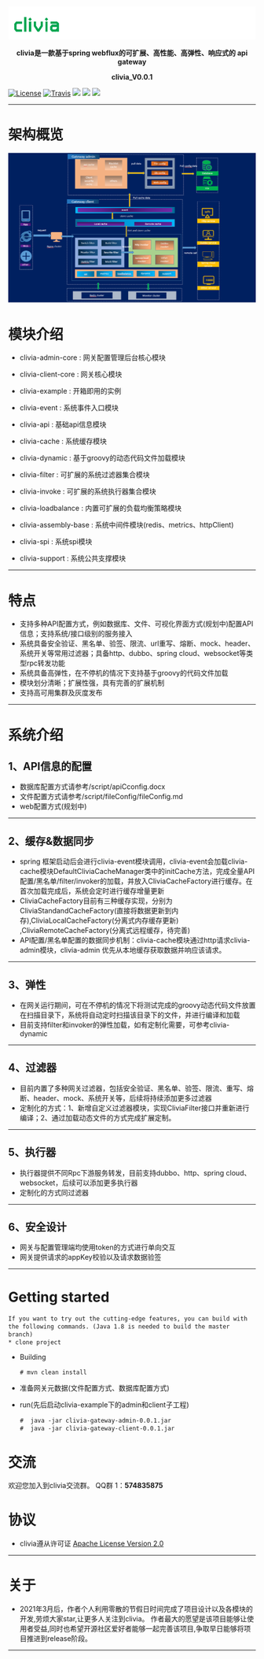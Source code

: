 
  ![image](img/logo/clivia.png)
<p align="center">
  <strong>clivia是一款基于spring webflux的可扩展、高性能、高弹性、响应式的 api gateway</strong>
</p>
<p align="center">
  <strong>clivia_V0.0.1</strong>
</p>

[![License](https://img.shields.io/badge/License-Apache%202.0-blue.svg?label=license)](https://github.com/palading123/clivia/blob/main/LICENSE)
[![Travis](https://app.travis-ci.com/palading123/clivia.svg?branch=main)](https://app.travis-ci.com/github/palading123/clivia)
<img src="https://img.shields.io/badge/JDK-8+-green" />
<img src="https://img.shields.io/badge/Latest Release-0.0.1-orange" />
<img src="https://img.shields.io/badge/Maven- 3.8.3-green" />


--------------------------------------------------------------------------------
#  架构概览
![image](img/Architecture.png)

# 模块介绍

- clivia-admin-core : 网关配置管理后台核心模块

- clivia-client-core : 网关核心模块

- clivia-example : 开箱即用的实例

- clivia-event : 系统事件入口模块

- clivia-api : 基础api信息模块

- clivia-cache : 系统缓存模块

- clivia-dynamic : 基于groovy的动态代码文件加载模块

- clivia-filter : 可扩展的系统过滤器集合模块

- clivia-invoke : 可扩展的系统执行器集合模块

- clivia-loadbalance : 内置可扩展的负载均衡策略模块

- clivia-assembly-base : 系统中间件模块(redis、metrics、httpClient)

- clivia-spi : 系统spi模块

- clivia-support : 系统公共支撑模块
--------------------------------------------------------------------------------

# 特点

- 支持多种API配置方式，例如数据库、文件、可视化界面方式(规划中)配置API信息；支持系统/接口级别的服务接入
- 系统具备安全验证、黑名单、验签、限流、url重写、熔断、mock、header、系统开关等常用过滤器；具备http、dubbo、spring cloud、websocket等类型rpc转发功能
- 系统具备高弹性，在不停机的情况下支持基于groovy的代码文件加载
- 模块划分清晰；扩展性强，具有完善的扩展机制
- 支持高可用集群及灰度发布
--------------------------------------------------------------------------------
# 系统介绍

## 1、API信息的配置

- 数据库配置方式请参考/script/apiCconfig.docx
- 文件配置方式请参考/script/fileConfig/fileConfig.md
- web配置方式(规划中)

--------------------------------------------------------------------------------

## 2、缓存&数据同步

- spring
  框架启动后会进行clivia-event模块调用，clivia-event会加载clivia-cache模块DefaultCliviaCacheManager类中的initCache方法，完成全量API配置/黑名单/filter/invoker的加载，并放入CliviaCacheFactory进行缓存。在首次加载完成后，系统会定时进行缓存增量更新
- CliviaCacheFactory目前有三种缓存实现，分别为CliviaStandandCacheFactory(直接将数据更新到内存),CliviaLocalCacheFactory(分离式内存缓存更新)
  ,CliviaRemoteCacheFactory(分离式远程缓存，待完善)
- API配置/黑名单配置的数据同步机制：clivia-cache模块通过http请求clivia-admin模块，clivia-admin 优先从本地缓存获取数据并响应该请求。

--------------------------------------------------------------------------------

## 3、弹性

- 在网关运行期间，可在不停机的情况下将测试完成的groovy动态代码文件放置在扫描目录下，系统将自动定时扫描该目录下的文件，并进行编译和加载
- 目前支持filter和invoker的弹性加载，如有定制化需要，可参考clivia-dynamic
--------------------------------------------------------------------------------
## 4、过滤器

- 目前内置了多种网关过滤器，包括安全验证、黑名单、验签、限流、重写、熔断、header、mock、系统开关等，后续将持续添加更多过滤器
- 定制化的方式：1、新增自定义过滤器模块，实现CliviaFilter接口并重新进行编译；2、通过加载动态文件的方式完成扩展定制。
--------------------------------------------------------------------------------
## 5、执行器

- 执行器提供不同Rpc下游服务转发，目前支持dubbo、http、spring cloud、websocket，后续可以添加更多执行器
- 定制化的方式同过滤器
--------------------------------------------------------------------------------
## 6、安全设计

- 网关与配置管理端均使用token的方式进行单向交互
- 网关提供请求的appKey校验以及请求数据验签
--------------------------------------------------------------------------------
# Getting started

    If you want to try out the cutting-edge features, you can build with the following commands. (Java 1.8 is needed to build the master branch)
    * clone project

* Building

   ~~~
  # mvn clean install
   ~~~

* 准备网关元数据(文件配置方式、数据库配置方式)

* run(先后启动clivia-example下的admin和client子工程)

   ~~~
   #  java -jar clivia-gateway-admin-0.0.1.jar
   #  java -jar clivia-gateway-client-0.0.1.jar
   ~~~
# 交流
欢迎您加入到clivia交流群。
QQ群 1：**574835875**

# 协议

- clivia遵从许可证 [ Apache License Version 2.0](https://www.apache.org/licenses/LICENSE-2.0)
--------------------------------------------------------------------------------
# 关于

- 2021年3月后，作者个人利用零散的节假日时间完成了项目设计以及各模块的开发,劳烦大家star,让更多人关注到clivia。
作者最大的愿望是该项目能够让使用者受益,同时也希望开源社区爱好者能够一起完善该项目,争取早日能够将项目推进到release阶段。
--------------------------------------------------------------------------------


